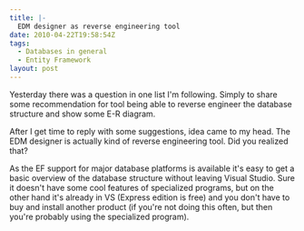 ```yaml
---
title: |-
  EDM designer as reverse engineering tool
date: 2010-04-22T19:58:54Z
tags:
  - Databases in general
  - Entity Framework
layout: post
---
```

Yesterday there was a question in one list I'm following. Simply to share some recommendation for tool being able to reverse engineer the database structure and show some E-R diagram.

After I get time to reply with some suggestions, idea came to my head. The EDM designer is actually kind of reverse engineering tool. Did you realized that?

As the EF support for major database platforms is available it's easy to get a basic overview of the database structure without leaving Visual Studio. Sure it doesn't have some cool features of specialized programs, but on the other hand it's already in VS (Express edition is free) and you don't have to buy and install another product (if you're not doing this often, but then you're probably using the specialized program).